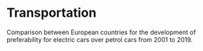 # Transportation
Comparison between European countries for the development of preferability for electric cars over petrol cars from 2001 to 2019.


